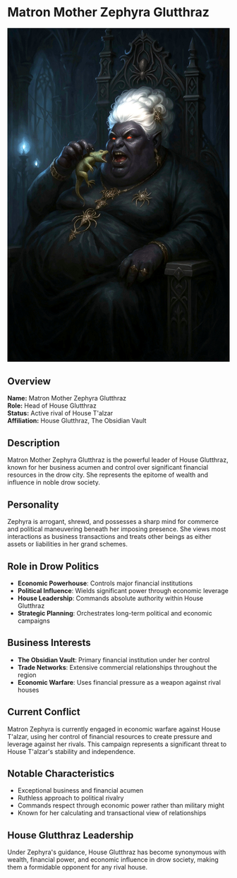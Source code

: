 # Matron Mother Zephyra Glutthraz

<link rel="stylesheet" href="../drow_theme.css">

![Matron Zephyra Glutthraz](images/matron_eating1_contrast.jpg)

## Overview
**Name:** Matron Mother Zephyra Glutthraz  
**Role:** Head of House Glutthraz  
**Status:** Active rival of House T'alzar  
**Affiliation:** House Glutthraz, The Obsidian Vault  

## Description
Matron Mother Zephyra Glutthraz is the powerful leader of House Glutthraz, known for her business acumen and control over significant financial resources in the drow city. She represents the epitome of wealth and influence in noble drow society.

## Personality
Zephyra is arrogant, shrewd, and possesses a sharp mind for commerce and political maneuvering beneath her imposing presence. She views most interactions as business transactions and treats other beings as either assets or liabilities in her grand schemes.

## Role in Drow Politics
- **Economic Powerhouse**: Controls major financial institutions
- **Political Influence**: Wields significant power through economic leverage
- **House Leadership**: Commands absolute authority within House Glutthraz
- **Strategic Planning**: Orchestrates long-term political and economic campaigns

## Business Interests
- **The Obsidian Vault**: Primary financial institution under her control
- **Trade Networks**: Extensive commercial relationships throughout the region
- **Economic Warfare**: Uses financial pressure as a weapon against rival houses

## Current Conflict
Matron Zephyra is currently engaged in economic warfare against House T'alzar, using her control of financial resources to create pressure and leverage against her rivals. This campaign represents a significant threat to House T'alzar's stability and independence.

## Notable Characteristics
- Exceptional business and financial acumen
- Ruthless approach to political rivalry
- Commands respect through economic power rather than military might
- Known for her calculating and transactional view of relationships

## House Glutthraz Leadership
Under Zephyra's guidance, House Glutthraz has become synonymous with wealth, financial power, and economic influence in drow society, making them a formidable opponent for any rival house.
